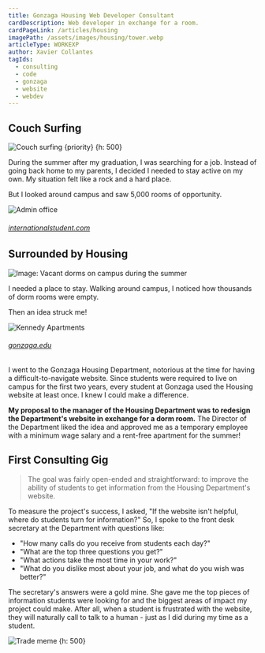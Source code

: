 ```yaml
---
title: Gonzaga Housing Web Developer Consultant
cardDescription: Web developer in exchange for a room.
cardPageLink: /articles/housing
imagePath: /assets/images/housing/tower.webp
articleType: WORKEXP
author: Xavier Collantes
tagIds:
  - consulting
  - code
  - gonzaga
  - website
  - webdev
---
```


## Couch Surfing

![Couch surfing {priority} {h: 500}](/assets/images/housing/couch-collage.webp)

During the summer after my graduation, I was searching for a job. Instead of
going back home to my parents, I decided I needed to stay active on my own. My
situation felt like a rock and a hard place.

But I looked around campus and saw 5,000 rooms of opportunity.

![Admin office](/assets/images/housing/admin.webp)

###### [internationalstudent.com](https://www.internationalstudent.com/school-search/1065/usa/washington/gonzaga-university/)

## Surrounded by Housing

![Image: Vacant dorms on campus during the
summer](/assets/images/housing/buzz_apartments.webp)

I needed a place to stay. Walking around campus, I noticed how thousands of dorm
rooms were empty.

Then an idea struck me!

![Kennedy Apartments](/assets/images/housing/kennedy.webp)

###### [gonzaga.edu](https://www.gonzaga.edu)

I went to the Gonzaga Housing Department, notorious at the time for having a
difficult-to-navigate website. Since students were required to live on campus
for the first two years, every student at Gonzaga used the Housing website at
least once. I knew I could make a difference.

**My proposal to the manager of the Housing Department was to redesign the
Department's website in exchange for a dorm room.** The Director of the
Department liked the idea and approved me as a temporary employee with a minimum
wage salary and a rent-free apartment for the summer!

## First Consulting Gig

> The goal was fairly open-ended and straightforward: to improve the ability of
> students to get information from the Housing Department's website.

To measure the project's success, I asked, "If the website isn't helpful, where
do students turn for information?" So, I spoke to the front desk secretary at
the Department with questions like:

- "How many calls do you receive from students each day?"
- "What are the top three questions you get?"
- "What actions take the most time in your work?"
- "What do you dislike most about your job, and what do you wish was better?"

The secretary's answers were a gold mine. She gave me the top pieces of
information students were looking for and the biggest areas of impact my project
could make. After all, when a student is frustrated with the website, they will
naturally call to talk to a human - just as I did during my time as a student.

![Trade meme {h: 500}](/assets/images/housing/trade.webp)
